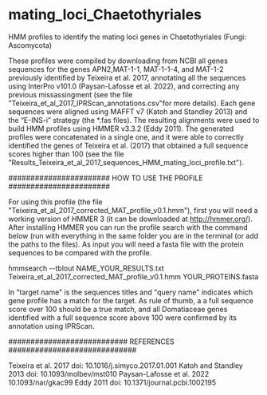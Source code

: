 # mating_loci_Chaetothyriales
HMM profiles to identify the mating loci genes in Chaetothyriales (Fungi: Ascomycota)


These profiles were compiled by downloading from NCBI all genes sequences for the genes APN2,MAT-1-1, MAT-1-1-4, and MAT-1-2 previously identified by 
Teixeira et al. 2017, annotating all the sequences using InterPro v101.0 (Paysan-Lafosse et al. 2022), and correcting any previous missassingment (see the file "Teixeira_et_al_2017_IPRScan_annotations.csv"for more details). Each gene sequences were aligned using MAFFT v7 (Katoh and Standley 2013) and the “E-INS-i” 
strategy (the *.fas files). The resulting alignments were used to build HMM profiles using HMMER v3.3.2 (Eddy 2011). The generated profiles were concatenated in a 
single one, and it were able to correctly identified the genes of Teixeira et al. (2017) that obtained a full sequence scores higher than 100 (see the file "Results_Teixeira_et_al_2017_sequences_HMM_mating_loci_profile.txt").


####################### HOW TO USE THE PROFILE #######################

For using this profile (the file "Teixeira_et_al_2017_corrected_MAT_profile_v0.1.hmm"), first you will need a working version of HMMER 3 (it can be downloaded at 
http://hmmer.org/). After installing HMMER you can run the profile search with the command below (run with everything in the same folder you are in the terminal (or 
add the paths to the files). As input you will need a fasta file with the protein sequences to be compared with the profile.

hmmsearch --tblout  NAME_YOUR_RESULTS.txt Teixeira_et_al_2017_corrected_MAT_profile_v0.1.hmm YOUR_PROTEINS.fasta 

In "target name" is the sequences titles and "query name" indicates which gene profile has a match for the target. As rule of 
thumb, a a full sequence score over 100 should be a true match, and all Domatiaceae genes identified with a full sequence score above 100 were confirmed by its 
annotation using IPRScan.

 
########################### REFERENCES #############################

Teixeira et al. 2017 doi: 10.1016/j.simyco.2017.01.001
Katoh and Standley 2013 doi: 10.1093/molbev/mst010
Paysan-Lafosse et al. 2022 10.1093/nar/gkac99
Eddy 2011 doi: 10.1371/journal.pcbi.1002195
